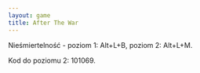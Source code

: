 ```yaml
---
layout: game
title: After The War
---
```


Nieśmiertelność - poziom 1: Alt+L+B, poziom 2: Alt+L+M.

Kod do poziomu 2: 101069.

